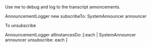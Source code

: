 Use me to debug and log to the transcript annoncements.


AnnouncementLogger new subscribeTo: SystemAnnouncer announcer

To unsubscribe

AnnouncementLogger  allInstancesDo: [:each | SystemAnnouncer announcer unsubscribe: each ]